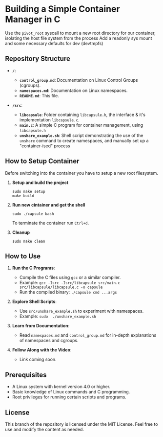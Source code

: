 # Building a Simple Container Manager in C

   Use the `pivot_root` syscall to mount a new root directory for our container, isolating the host file system from the process
   Add a readonly sys mount and some necessary defaults for dev (devtmpfs)

## Repository Structure

- **`/`**: 
  - **`control_group.md`**: Documentation on Linux Control Groups (cgroups).
  - **`namespaces.md`**: Documentation on Linux namespaces.
  - **`README.md`**: This file.
  
- **`/src`**: 
  - **`libcapsule`**: Folder containing `libcapsule.h`, the interface & it's implementation `libcapsule.c`.
  - **`main.c`**: A simple C program for container management, using `libcapsule.h`
  - **`unshare_example.sh`**: Shell script demonstrating the use of the `unshare` command to create namespaces, and manually set up a "container-ised" process

## How to Setup Container

Before switching into the container you have to setup a new root filesystem.

1. **Setup and build the project**

    ```shell
    sudo make setup
    make build
    ```

2. **Run new cintainer and get the shell**

    ```shell
    sudo ./capsule bash
    ```

    To terminate the container run `Ctrl+d`.

3. **Cleanup**

    ```shell
    sudo make clean
    ```

## How to Use

1. **Run the C Programs**:
   - Compile the C files using `gcc` or a similar compiler.
   - Example: `gcc -Isrc -Isrc/libcapsule src/main.c src/libcapsule/libcapsule.c -o capsule`
   - Run the compiled binary: `./capsule cmd ...args`

2. **Explore Shell Scripts**:
   - Use `src/unshare_example.sh` to experiment with namespaces.
   - Example: `sudo  ./unshare_example.sh`

3. **Learn from Documentation**:
   - Read `namespaces.md` and `control_group.md` for in-depth explanations of namespaces and cgroups.

4. **Follow Along with the Video**:
   - Link coming soon.

## Prerequisites

- A Linux system with kernel version 4.0 or higher.
- Basic knowledge of Linux commands and C programming.
- Root privileges for running certain scripts and programs.

##
## License

This branch of the repository is licensed under the MIT License. Feel free to use and modify the content as needed.
